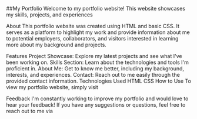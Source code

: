 ##My Portfolio
Welcome to my portfolio website! This website showcases my skills, projects, and experiences 

About
This portfolio website was created using HTML and basic CSS. It serves as a platform to highlight my work and provide information about me to potential employers, collaborators, and visitors interested in learning more about my background and projects.

Features
Project Showcase: Explore my latest projects and see what I've been working on.
Skills Section: Learn about the technologies and tools I'm proficient in.
About Me: Get to know me better, including my background, interests, and experiences.
Contact: Reach out to me easily through the provided contact information.
Technologies Used
HTML
CSS
How to Use
To view my portfolio website, simply visit 

Feedback
I'm constantly working to improve my portfolio and would love to hear your feedback! If you have any suggestions or questions, feel free to reach out to me via
